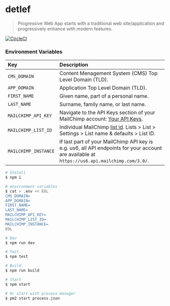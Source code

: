 # detlef

> Progressive Web App starts with a traditional web site/application and progressively enhance with modern features.

[![CircleCI](https://circleci.com/gh/daliborgogic/detlef-app.svg?style=svg)](https://circleci.com/gh/daliborgogic/detlef-app)

### Environment Variables

| Key                     | Description                                                                                                                                      |
|:------------------------|:-------------------------------------------------------------------------------------------------------------------------------------------------|
| ```CMS_DOMAIN```        | Content Menagement System (CMS) Top Level Domain (TLD).                                                                                          |
| ```APP_DOMAIN```        | Application Top Level Domain (TLD).                                                                                                              |
| ```FIRST_NAME```        | Given name, part of a personal name.                                                                                                             |
| ```LAST_NAME```         | Surname, family name, or last name.                                                                                                              |
| ```MAILCHIMP_API_KEY``` | Navigate to the API Keys section of your MailChimp account: [Your API Keys](https://us1.admin.mailchimp.com/account/api/).                       |
| ```MAILCHIMP_LIST_ID``` | Individual  MailChimp [list id](https://us1.admin.mailchimp.com/account/api/). Lists > List > Settings > List name & defaults > List ID.         |
| ```MAILCHIMP_INSTANCE```| If last part of your MailChimp API key is e.g. us6, all API endpoints for your account are available at ```https://us6.api.mailchimp.com/3.0/```.|

```bash
# Install
$ npm i

# environment variables
$ cat > .env << EOL
CMS_DOMAIN=
APP_DOMAIN=
FIRST_NAME=
LAST_NAME=
MAILCHIMP_API_KEY=
MAILCHIMP_LIST_ID=
MAILCHIMP_INSTANCE=
EOL

# Dev
$ npm run dev

# Test
$ npm test

# Build
$ npm run build

# Start
$ npm start

# Or start with process manager
$ pm2 start process.json
```
